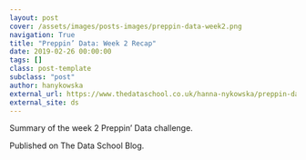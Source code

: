 ```yaml
---
layout: post
cover: /assets/images/posts-images/preppin-data-week2.png
navigation: True
title: "Preppin’ Data: Week 2 Recap"
date: 2019-02-26 00:00:00
tags: []
class: post-template
subclass: "post"
author: hanykowska
external_url: https://www.thedataschool.co.uk/hanna-nykowska/preppin-data-week-2-recap/
external_site: ds
---
```


Summary of the week 2 Preppin’ Data challenge.

Published on The Data School Blog.
